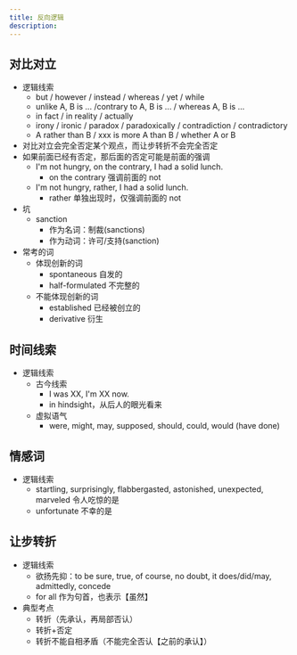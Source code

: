 ```yaml
---
title: 反向逻辑
description:
---
```


## 对比对立

- 逻辑线索
  - but / however / instead / whereas / yet / while
  - unlike A, B is ... /contrary to A, B is ... / whereas A, B is ...
  - in fact / in reality / actually
  - irony / ironic / paradox / paradoxically / contradiction / contradictory
  - A rather than B / xxx is more A than B / whether A or B
- 对比对立会完全否定某个观点，而让步转折不会完全否定
- 如果前面已经有否定，那后面的否定可能是前面的强调
  - I'm not hungry, on the contrary, I had a solid lunch.
    - on the contrary 强调前面的 not
  - I'm not hungry, rather, I had a solid lunch.
    - rather 单独出现时，仅强调前面的 not
- 坑
  - sanction
    - 作为名词：制裁(sanctions)
    - 作为动词：许可/支持(sanction)
- 常考的词
  - 体现创新的词
    - spontaneous 自发的
    - half-formulated 不完整的
  - 不能体现创新的词
    - established 已经被创立的
    - derivative 衍生

## 时间线索

- 逻辑线索
  - 古今线索
    - I was XX, I'm XX now.
    - in hindsight，从后人的眼光看来
  - 虚拟语气
    - were, might, may, supposed, should, could, would (have done)

## 情感词

- 逻辑线索
  - startling, surprisingly, flabbergasted, astonished, unexpected, marveled 令人吃惊的是
  - unfortunate 不幸的是

## 让步转折

- 逻辑线索
  - 欲扬先抑：to be sure, true, of course, no doubt, it does/did/may, admittedly, concede
  - for all 作为句首，也表示【虽然】
- 典型考点
  - 转折（先承认，再局部否认）
  - 转折+否定
  - 转折不能自相矛盾（不能完全否认【之前的承认】）
